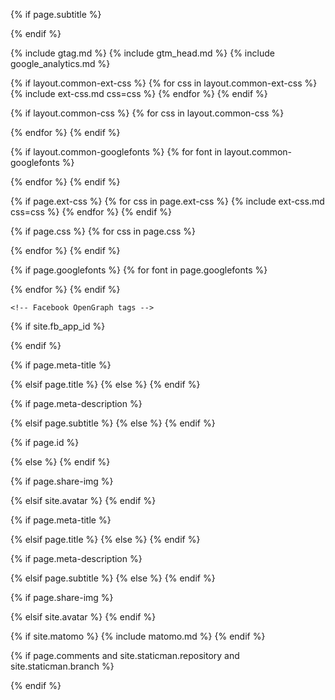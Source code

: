 <head>
  <meta charset="utf-8" />
  <meta http-equiv="X-UA-Compatible" content="IE=edge">
  <meta name="viewport" content="width=device-width, initial-scale=1.0, maximum-scale=1.0, viewport-fit=cover">

  <title>{% if page.use-site-title %}{{ site.title }} {{ site.title-separator }} {{ site.description }}{% elsif page.title %}{{ page.title }}{% else %}{{ site.title }}{% endif %}</title>

  <meta name="author" content="{{ site.author.name }}" />

{% if page.subtitle %}

  <meta name="description" content="{{ page.subtitle }}">
  {% endif %}

  <link rel="alternate" type="application/rss+xml" title="{{ site.title }} {{ site.title-separator }} {{ site.description }}" href="{{ '/feed.xml' | absolute_url }}" />

{% include gtag.md %}
{% include gtm_head.md %}
{% include google_analytics.md %}

{% if layout.common-ext-css %}
{% for css in layout.common-ext-css %}
{% include ext-css.md css=css %}
{% endfor %}
{% endif %}

{% if layout.common-css %}
{% for css in layout.common-css %}
<link rel="stylesheet" href="{{ css | relative_url }}" />
{% endfor %}
{% endif %}

{% if layout.common-googlefonts %}
{% for font in layout.common-googlefonts %}
<link rel="stylesheet" href="//fonts.googleapis.com/css?family={{ font }}" />
{% endfor %}
{% endif %}

{% if page.ext-css %}
{% for css in page.ext-css %}
{% include ext-css.md css=css %}
{% endfor %}
{% endif %}

{% if page.css %}
{% for css in page.css %}
<link rel="stylesheet" href="{{ css | relative_url }}" />
{% endfor %}
{% endif %}

{% if page.googlefonts %}
{% for font in page.googlefonts %}
<link rel="stylesheet" href="//fonts.googleapis.com/css?family={{ font }}" />
{% endfor %}
{% endif %}

    <!-- Facebook OpenGraph tags -->

{% if site.fb_app_id %}

  <meta property="fb:app_id" content="{{ site.fb_app_id }}" />
  {% endif %}

{% if page.meta-title %}

  <meta property="og:title" content="{{ page.meta-title }}" />
  {% elsif page.title %}
  <meta property="og:title" content="{{ page.title }}" />
  {% else %}
  <meta property="og:title" content="{{ site.title }}" />
  {% endif %}

{% if page.meta-description %}

  <meta property="og:description" content="{{ page.meta-description }}">
  {% elsif page.subtitle %}
  <meta property="og:description" content="{{ page.subtitle }}">
  {% else %}
  <meta property="og:description" content="{{ page.content | strip_html | xml_escape | truncatewords: 50 }}">
  {% endif %}

  <meta property="og:type" content="website" />

{% if page.id %}

  <meta property="og:url" content="{{ page.url | absolute_url }}" />
  <link rel="canonical" href="{{ page.url | absolute_url }}" />
  {% else %}
  <meta property="og:url" content="{{ page.url | absolute_url | strip_index }}" />
  <link rel="canonical" href="{{ page.url | absolute_url | strip_index }}" />
  {% endif %}

{% if page.share-img %}

  <meta property="og:image" content="{{ page.share-img }}" />
  {% elsif site.avatar %}
  <meta property="og:image" content="{{ site.avatar | absolute_url }}" />
  {% endif %}

  <!-- Twitter summary cards -->
  <meta name="twitter:card" content="summary" />
  <meta name="twitter:site" content="@{{ site.author.twitter }}" />
  <meta name="twitter:creator" content="@{{ site.author.twitter }}" />

{% if page.meta-title %}

  <meta name="twitter:title" content="{{ page.meta-title }}" />
  {% elsif page.title %}
  <meta name="twitter:title" content="{{ page.title }}" />
  {% else %}
  <meta name="twitter:title" content="{{ site.title }}" />
  {% endif %}

{% if page.meta-description %}

  <meta name="twitter:description" content="{{ page.meta-description }}">
  {% elsif page.subtitle %}
  <meta name="twitter:description" content="{{ page.subtitle }}">
  {% else %}
  <meta name="twitter:description" content="{{ page.content | strip_html | xml_escape | truncatewords: 50 }}">
  {% endif %}

{% if page.share-img %}

  <meta name="twitter:image" content="{{ page.share-img }}" />
  {% elsif site.avatar %}
  <meta name="twitter:image" content="{{ site.avatar | absolute_url }}" />
  {% endif %}

{% if site.matomo %}
{% include matomo.md %}
{% endif %}

{% if page.comments and site.staticman.repository and site.staticman.branch %}

  <!-- Staticman -->
  <link rel="stylesheet" href="{{ "/css/staticman.css" | relative_url }}" />
  {% endif %}

</head>
